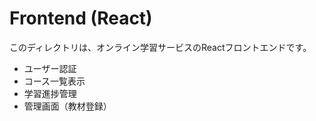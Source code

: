 # Frontend (React)

このディレクトリは、オンライン学習サービスのReactフロントエンドです。

- ユーザー認証
- コース一覧表示
- 学習進捗管理
- 管理画面（教材登録）
